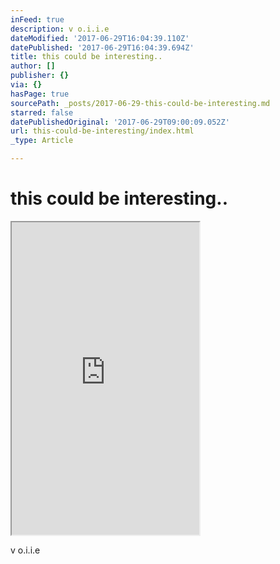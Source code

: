 ```yaml
---
inFeed: true
description: v o.i.i.e
dateModified: '2017-06-29T16:04:39.110Z'
datePublished: '2017-06-29T16:04:39.694Z'
title: this could be interesting..
author: []
publisher: {}
via: {}
hasPage: true
sourcePath: _posts/2017-06-29-this-could-be-interesting.md
starred: false
datePublishedOriginal: '2017-06-29T09:00:09.052Z'
url: this-could-be-interesting/index.html
_type: Article

---
```

# this could be interesting..

<iframe src="https://the-grid.github.io/ed-userhtml/?g=eJydVdtu2zgQffdXTFW0tYFYcpo4beUL2i4WxS6KvvQDAkocSawlUiApX7LIv--QulhO2mKxERBKw5kzM4dn6LWxpxK3k0TxE_wzAfqrmM6FjGGx8p-ZknaesUqUpxjefGVWvbkCw6SZG9QiW00eJ5NQ7VGXrEcoUOSFJYRXLcRBcFvEcL3oDbUywgpFSTJxRN4aH-ZCcjySX_ttVT0UUWJmh4-Epbtcq0byeapKpWPQeTJdXNEz-40Ha12uYBF-6Pxc2VmpDnNqrRCco-xSa-qvq3ARLs1FkwQpLUrbNXvuRWPJrNjjqPy3y19RYPFo56wUOQWmhIZ6NWJ_7qNvFvXxkl_WJ2WcC5nH8N55DHgcU6VZW41UEkcnaMQDEuJd79_x8vL9tXtaGxempiwxJKVKdz-j4sY8qScu3OsVjCyZShvT1dlnya7dcxkbpqUymFj5jEiWGFU29oLIRV-4brV1u-wNo_buesI-VsgFA5NqRAlMcphW7DjvhXm7JMeZz3uW7lgMrLFq9TjeJuZHiVw5F9tPmxn53g6l-06ul086uekMj1T4OurmcbJ2E-lWLvYg-CaoTt_YPoC0ZMZsgi5vsKXANYNCY7YJfrA9o5ZFbeO9Eny6mA3-fXkBKJmWIt11JsKczoLtaysqNKt1xDygy3mZqBe9TzhKWVhbmziKbIG5FjxkIuIPJOoALAkZ7Sa4T0omd8HWm7sEvwcwVml8DkAe4Lf-E4hbn2OQHlkCpLNfgBBGrmiAQiEz9Tz8i_pkhY8coiwaIsX978mLiD1yaBc6wHr7hyOciAfXQtJYS68JktRIEWAKt9JGhbIJw3VUU7CpmQQvhU1wlpIfgrTRhmaqVsJdGqPzVDXK_jhffnj37m4FzkSSIjCnpFYaQK3kDcsJ-W_Sy3dvpFZPNbpujjY6y4hOe5I1MnVjCYlGtlONvVfZfaZZhdPZxIk9isAgQn8Gh8MhpHYcxwfxwDQPU1VFTKcFXY2RD_RIoSlsVbbxmdI0pIBHun6kv79AZUSKMNAV7Ua4aAlrDIKwjs6TanQLoA4SDpi4pGQQGUxp1kK6xVqwFxvo32fdgI73Q3eUsAFONxedgn2y0Q_niIuB6w5tiCS5_Fmie_18-otPu6mdhf4sw_b-oUyB-yEI_FU1YJ7n8f-CdpB04p607b-OgXsl" height="500" style=""></iframe>

v o.i.i.e